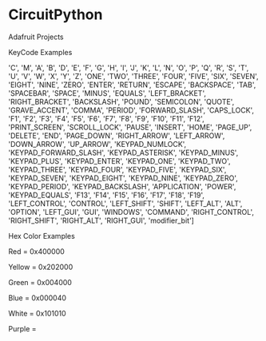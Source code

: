 # CircuitPython
Adafruit Projects


KeyCode Examples

'C', 'M', 'A', 'B', 'D', 'E', 'F', 'G', 'H', 'I', 'J', 'K', 'L', 'N', 'O', 'P', 'Q', 'R', 'S', 'T', 'U', 'V', 'W', 'X', 'Y', 'Z', 'ONE', 'TWO', 'THREE', 'FOUR', 'FIVE', 'SIX', 'SEVEN', 'EIGHT', 'NINE', 'ZERO', 'ENTER', 'RETURN', 'ESCAPE', 'BACKSPACE', 'TAB', 'SPACEBAR', 'SPACE', 'MINUS', 'EQUALS', 'LEFT_BRACKET', 'RIGHT_BRACKET', 'BACKSLASH', 'POUND', 'SEMICOLON', 'QUOTE', 'GRAVE_ACCENT', 'COMMA', 'PERIOD', 'FORWARD_SLASH', 'CAPS_LOCK', 'F1', 'F2', 'F3', 'F4', 'F5', 'F6', 'F7', 'F8', 'F9', 'F10', 'F11', 'F12', 'PRINT_SCREEN', 'SCROLL_LOCK', 'PAUSE', 'INSERT', 'HOME', 'PAGE_UP', 'DELETE', 'END', 'PAGE_DOWN', 'RIGHT_ARROW', 'LEFT_ARROW', 'DOWN_ARROW', 'UP_ARROW', 'KEYPAD_NUMLOCK', 'KEYPAD_FORWARD_SLASH', 'KEYPAD_ASTERISK', 'KEYPAD_MINUS', 'KEYPAD_PLUS', 'KEYPAD_ENTER', 'KEYPAD_ONE', 'KEYPAD_TWO', 'KEYPAD_THREE', 'KEYPAD_FOUR', 'KEYPAD_FIVE', 'KEYPAD_SIX', 'KEYPAD_SEVEN', 'KEYPAD_EIGHT', 'KEYPAD_NINE', 'KEYPAD_ZERO', 'KEYPAD_PERIOD', 'KEYPAD_BACKSLASH', 'APPLICATION', 'POWER', 'KEYPAD_EQUALS', 'F13', 'F14', 'F15', 'F16', 'F17', 'F18', 'F19', 'LEFT_CONTROL', 'CONTROL', 'LEFT_SHIFT', 'SHIFT', 'LEFT_ALT', 'ALT', 'OPTION', 'LEFT_GUI', 'GUI', 'WINDOWS', 'COMMAND', 'RIGHT_CONTROL', 'RIGHT_SHIFT', 'RIGHT_ALT', 'RIGHT_GUI', 'modifier_bit']

Hex Color Examples

Red = 0x400000

Yellow = 0x202000

Green = 0x004000

Blue = 0x000040

White = 0x101010

Purple = 
